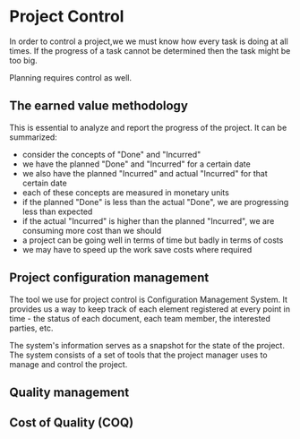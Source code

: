# Project Control
In order to control a project,we we must know how every task is doing at all times. If the progress of a task cannot be determined then the task might be too big.

Planning requires control as well.

## The earned value methodology
This is essential to analyze and report the progress of the project. It can be summarized:
- consider the concepts of "Done" and "Incurred"
- we have the planned "Done" and "Incurred" for a certain date
- we also have the planned "Incurred" and actual "Incurred" for that certain date
- each of these concepts are measured in monetary units
- if the planned "Done" is less than the actual "Done", we are progressing less than expected
- if the actual "Incurred" is higher than the planned "Incurred", we are consuming more cost than we should
- a project can be going well in terms of time but badly in terms of costs
- we may have to speed up the work save costs where required

## Project configuration management
The tool we use for project control is Configuration Management System. It provides us a way to keep track of each element registered at every point in time - the status of each document, each team member, the interested parties, etc.

The system's information serves as a snapshot for the state of the project. The system consists of a set of tools that the project manager uses to manage and control the project.

## Quality management


## Cost of Quality (COQ)
